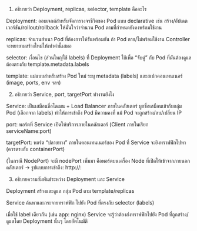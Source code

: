 1) อธิบายว่า Deployment, replicas, selector, template คืออะไร

Deployment: ออบเจกต์สำหรับจัดการวงจรชีวิตของ Pod แบบ declarative เช่น สร้าง/อัปเดตเวอร์ชัน/rollout/rollback ให้มั่นใจว่าจำนวน Pod ตามที่กำหนดยังคงพร้อมใช้งาน

replicas: จำนวนสำเนา Pod ที่ต้องการให้รันพร้อมกัน ถ้า Pod ตาย/ไม่พร้อมใช้งาน Controller จะพยายามสร้างใหม่ให้เท่าค่านี้เสมอ

selector: เงื่อนไข (ส่วนใหญ่ใช้ labels) ที่ Deployment ใช้เพื่อ “จับคู่” กับ Pod ที่มันต้องดูแล ต้องตรงกับ template.metadata.labels

template: แม่แบบสำหรับสร้าง Pod ใหม่ ระบุ metadata (labels) และสเปกคอนเทนเนอร์ (image, ports, env ฯลฯ)

2) อธิบายว่า Service, port, targetPort ทำงานยังไง

Service: เป็นเสมือนชื่อโดเมน + Load Balancer ภายในคลัสเตอร์ ผูกชื่อเสมือนเข้ากับกลุ่ม Pod (เลือกจาก labels) ทำให้การเข้าถึง Pod มีความคงที่ แม้ Pod จะถูกสร้าง/ลบ/เปลี่ยน IP

port: พอร์ตที่ Service เปิดให้บริการภายในคลัสเตอร์ (Client ภายในเรียก serviceName:port)

targetPort: พอร์ต “ปลายทาง” ภายในคอนเทนเนอร์ของ Pod ที่ Service จะยิงทราฟฟิกไปหา (ควรตรงกับ containerPort)

(ในกรณี NodePort) จะมี nodePort เพิ่มมา คือพอร์ตบนเครื่อง Node ที่เปิดให้เข้าจากภายนอกคลัสเตอร์ → รูปแบบการเข้าถึง: http://<NodeIP>:<nodePort>

3) อธิบายความสัมพันธ์ระหว่าง Deployment และ Service

Deployment สร้างและดูแล กลุ่ม Pod ตาม template/replicas

Service ค้นหาและกระจายทราฟฟิก ไปยัง Pod ที่ตรงกับ selector (labels)

เมื่อใช้ label เดียวกัน (เช่น app: nginx) Service จะรู้ว่าต้องส่งทราฟฟิกไปยัง Pod ที่ถูกสร้าง/ดูแลโดย Deployment นั้นๆ โดยอัตโนมัติ
